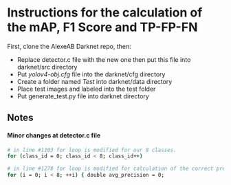 # Instructions for the calculation of the mAP, F1 Score and TP-FP-FN

First, clone the AlexeAB Darknet repo, then:
* Replace detector.c file with the new one then put this file into darknet/src directory
* Put _yolov4-obj.cfg_ file into the darknet/cfg directory
* Create a folder named _Test_ into darknet/data directory
* Place test images and labeled into the test folder
* Put generate_test.py file into darknet directory
  
## Notes
#### Minor changes at detector.c file
```bash
# in line #1103 for loop is modified for our 8 classes.
for (class_id = 0; class_id < 8; class_id++) 

# in line #1278 for loop is modified for calculation of the correct precision on 8 classes.
for (i = 0; i < 8; ++i) { double avg_precision = 0;
```


